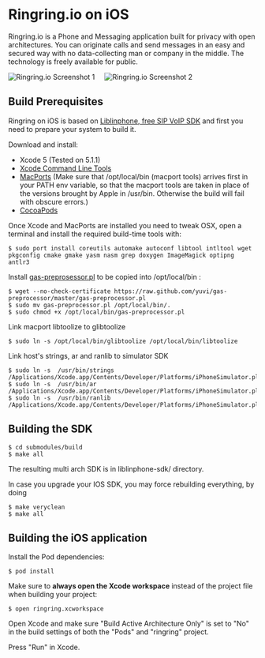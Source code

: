 # Ringring.io on iOS #

Ringring.io is a Phone and Messaging application built for privacy with open architectures. You can originate calls and send messages in an easy and secured way with no data-collecting man or company in the middle. The technology is freely available for public.

![Ringring.io Screenshot 1](https://raw.githubusercontent.com/ringring-io/ringring-ios/master/Screenshots/screenshot0_small.png) &nbsp;&nbsp;&nbsp; ![Ringring.io Screenshot 2](https://raw.githubusercontent.com/ringring-io/ringring-ios/master/Screenshots/screenshot1_small.png)

## Build Prerequisites ##

Ringring on iOS is based on [Liblinphone, free SIP VoIP SDK](http://www.linphone.org/eng/documentation/dev/liblinphone-free-sip-voip-sdk.html) and first you need to prepare your system to build it.

Download and install:

* Xcode 5 (Tested on 5.1.1)
* [Xcode Command Line Tools](https://developer.apple.com/downloads/index.action)
* [MacPorts](http://www.macports.org) (Make sure that /opt/local/bin (macport tools) arrives first in your PATH env variable, so that the macport tools are taken in place of the versions brought by Apple in /usr/bin. Otherwise the build will fail with obscure errors.)
* [CocoaPods](http://cocoapods.org)

Once Xcode and MacPorts are installed you need to tweak OSX, open a terminal and install the required build-time tools with:

    $ sudo port install coreutils automake autoconf libtool intltool wget pkgconfig cmake gmake yasm nasm grep doxygen ImageMagick optipng antlr3

Install [gas-preprosessor.pl](http://github.com/yuvi/gas-preprocessor/) to be copied into /opt/local/bin :

    $ wget --no-check-certificate https://raw.github.com/yuvi/gas-preprocessor/master/gas-preprocessor.pl
    $ sudo mv gas-preprocessor.pl /opt/local/bin/.
    $ sudo chmod +x /opt/local/bin/gas-preprocessor.pl

Link macport libtoolize to glibtoolize 

	$ sudo ln -s /opt/local/bin/glibtoolize /opt/local/bin/libtoolize

Link host's strings, ar and ranlib to simulator SDK 

	$ sudo ln -s  /usr/bin/strings /Applications/Xcode.app/Contents/Developer/Platforms/iPhoneSimulator.platform/Developer/usr/bin/strings
	$ sudo ln -s  /usr/bin/ar /Applications/Xcode.app/Contents/Developer/Platforms/iPhoneSimulator.platform/Developer/usr/bin/ar
	$ sudo ln -s  /usr/bin/ranlib /Applications/Xcode.app/Contents/Developer/Platforms/iPhoneSimulator.platform/Developer/usr/bin/ranlib


## Building the SDK ##

    $ cd submodules/build
    $ make all 

The resulting multi arch SDK is in liblinphone-sdk/ directory.

In case you upgrade your IOS SDK, you may force rebuilding everything, by doing

    $ make veryclean
    $ make all


## Building the iOS application ##

Install the Pod dependencies:

    $ pod install

Make sure to **always open the Xcode workspace** instead of the project file when building your project:

    $ open ringring.xcworkspace

Open Xcode and make sure "Build Active Architecture Only" is set to "No" in the build settings of both the "Pods" and "ringring" project.
    
Press "Run" in Xcode.
